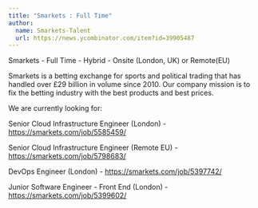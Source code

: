 ```yaml
---
title: "Smarkets : Full Time"
author:
  name: Smarkets-Talent
  url: https://news.ycombinator.com/item?id=39905487
---
```

Smarkets - Full Time - Hybrid - Onsite (London, UK) or Remote(EU)

Smarkets is a betting exchange for sports and political trading that has handled over £29 billion in volume since 2010. Our company mission is to fix the betting industry with the best products and best prices.

We are currently looking for:

Senior Cloud Infrastructure Engineer (London) - <a href="https:&#x2F;&#x2F;smarkets.com&#x2F;job&#x2F;5585459&#x2F;" rel="nofollow">https:&#x2F;&#x2F;smarkets.com&#x2F;job&#x2F;5585459&#x2F;</a>

Senior Cloud Infrastructure Engineer (Remote EU) - <a href="https:&#x2F;&#x2F;smarkets.com&#x2F;job&#x2F;5798683&#x2F;" rel="nofollow">https:&#x2F;&#x2F;smarkets.com&#x2F;job&#x2F;5798683&#x2F;</a>

DevOps Engineer (London) - <a href="https:&#x2F;&#x2F;smarkets.com&#x2F;job&#x2F;5397742&#x2F;" rel="nofollow">https:&#x2F;&#x2F;smarkets.com&#x2F;job&#x2F;5397742&#x2F;</a>

Junior Software Engineer - Front End (London) - <a href="https:&#x2F;&#x2F;smarkets.com&#x2F;job&#x2F;5399602&#x2F;" rel="nofollow">https:&#x2F;&#x2F;smarkets.com&#x2F;job&#x2F;5399602&#x2F;</a>
